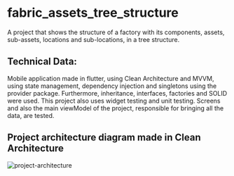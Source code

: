 # fabric_assets_tree_structure

A project that shows the structure of a factory with its components, assets, sub-assets, locations and sub-locations, in a tree structure.

## Technical Data:
Mobile application made in flutter, using Clean Architecture and MVVM, using state management, dependency injection and singletons using the provider package.
Furthermore, inheritance, interfaces, factories and SOLID were used.
This project also uses widget testing and unit testing.
Screens and also the main viewModel of the project, responsible for bringing all the data, are tested.

## Project architecture diagram made in Clean Architecture
![project-architecture](https://github.com/joao-lgomes/fabric-assets-tree-structure/assets/54179958/21f4066c-a445-4e3a-92df-99e7b56d54fe)
